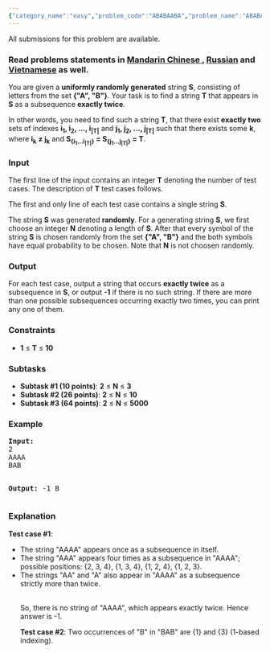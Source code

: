 ```yaml
---
{"category_name":"easy","problem_code":"ABABAABA","problem_name":"ABABAABA","languages_supported":{"0":"ADA","1":"ASM","2":"BASH","3":"BF","4":"C","5":"C99 strict","6":"CAML","7":"CLOJ","8":"CLPS","9":"CPP 4.3.2","10":"CPP 4.9.2","11":"CPP14","12":"CS2","13":"D","14":"ERL","15":"FORT","16":"FS","17":"GO","18":"HASK","19":"ICK","20":"ICON","21":"JAVA","22":"JS","23":"LISP clisp","24":"LISP sbcl","25":"LUA","26":"NEM","27":"NICE","28":"NODEJS","29":"PAS fpc","30":"PAS gpc","31":"PERL","32":"PERL6","33":"PHP","34":"PIKE","35":"PRLG","36":"PYPY","37":"PYTH","38":"PYTH 3.4","39":"RUBY","40":"SCALA","41":"SCM chicken","42":"SCM guile","43":"SCM qobi","44":"ST","45":"TCL","46":"TEXT","47":"WSPC"},"max_timelimit":1,"source_sizelimit":50000,"problem_author":"xcwgf666","problem_tester":"zedthirtyeight","date_added":"21-02-2016","tags":{"0":"ad","1":"easy","2":"ltime34","3":"xcwgf666"},"editorial_url":"http://discuss.codechef.com/problems/ABABAABA","time":{"view_start_date":1459011600,"submit_start_date":1459011600,"visible_start_date":1459011600,"end_date":1735669800},"layout":"problem"}
---
```

<span class="solution-visible-txt">All submissions for this problem are available.</span><h3> Read problems statements in <a target="_blank" href="http://www.codechef.com/download/translated/LTIME33/mandarin/ABABAABA.pdf">Mandarin Chinese </a>, <a target="_blank" href="http://www.codechef.com/download/translated/LTIME33/russian/ABABAABA.pdf">Russian</a> and <a target="_blank" href="http://www.codechef.com/download/translated/LTIME33/vietnamese/ABABAABA.pdf">Vietnamese</a> as well.</h3>
<p>You are given a <b>uniformly randomly generated</b> string <b>S</b>, consisting of letters from the set <b>{"A", "B"}</b>. Your task is to find a string <b>T</b> that appears in <b>S</b> as a subsequence <b>exactly twice</b>.</p>
<p>In other words, you need to find such a string <b>T</b>, that there exist <b>exactly two</b> sets of indexes <b>i<sub>1</sub>, i<sub>2</sub>, ..., i<sub>|T|</sub></b> and <b>j<sub>1</sub>, j<sub>2</sub>, ..., j<sub>|T|</sub></b> such that there exists some <b>k</b>, where  <b>i<sub>k</sub> ≠ j<sub>k</sub></b> and <b>S<sub>{i<sub>1</sub>...i<sub>|T|</sub>}</sub> = S<sub>{j<sub>1</sub>...j<sub>|T|</sub>}</sub> = T</b>.</p>
<h3>Input</h3>
<p>The first line of the input contains an integer <b>T</b> denoting the number of test cases. The description of <b>T</b> test cases follows.</p>
<p>The first and only line of each test case contains a single string <b>S</b>.</p>
<p>The string <b>S</b> was generated <b>randomly</b>. For a generating string <b>S</b>, we first choose an integer <b>N</b> denoting a length of <b>S</b>. After that every symbol of the string <b>S</b> is chosen randomly from the set <b>{"A", "B"}</b> and the both symbols have equal probability to be chosen. Note that <b>N</b> is not choosen randomly.</p>
<h3>Output</h3>
<p>For each test case, output a string that occurs <b>exactly twice</b> as a subsequence in <b>S</b>, or output <b>-1</b> if there is no such string. If there are more than one possible subsequences occurring exactly two times, you can print any one of them.</p>
<h3>Constraints</h3>
<ul>
<li><b>1</b> ≤ <b>T</b> ≤ <b>10</b></li>
</ul>
<h3>Subtasks</h3>
<ul>
<li><b>Subtask #1 (10 points)</b>: <b>2</b> ≤ <b>N</b> ≤ <b>3</b></li>
<li><b>Subtask #2 (26 points)</b>: <b>2</b> ≤ <b>N</b> ≤ <b>10</b></li>
<li><b>Subtask #3 (64 points)</b>: <b>2</b> ≤ <b>N</b> ≤ <b>5000</b></li>
</ul>

<h3>Example</h3>
<pre><b>Input:</b>
2
AAAA
BAB

<b>Output:</b>
-1
B
</pre><h3>Explanation</h3>
<p><b>Test case #1</b>: </p>
<ul>
<li>The string "AAAA" appears once as a subsequence in itself.</li>
<li>The string "AAA" appears four times as a subsequence in "AAAA"; possible positions: {2, 3, 4}, {1, 3, 4}, {1, 2, 4}, {1, 2, 3}.</li>
<li>The strings "AA" and "A" also appear in "AAAA" as a subsequence strictly more than twice.</li>
<p><br />
So, there is no string of "AAAA", which appears exactly twice. Hence answer is -1.</p>
<p><b>Test case #2</b>: Two occurrences of "B" in "BAB" are {1} and {3} (1-based indexing).</p>
</ul>